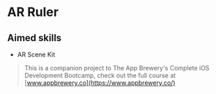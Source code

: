 # AR Ruler

## Aimed skills
- AR Scene Kit

>This is a companion project to The App Brewery's Complete iOS Development Bootcamp, check out the full course at [www.appbrewery.co](https://www.appbrewery.co/)
